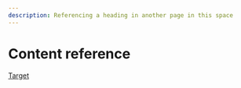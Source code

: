 ```yaml
---
description: Referencing a heading in another page in this space
---
```


# Content reference

[Target](lists.md#unordered-list)
